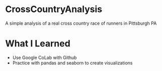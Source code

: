 # CrossCountryAnalysis
A simple analysis of a real cross country race of runners in Pittsburgh PA

# What I Learned
* Use Google CoLab with Github
* Practice with pandas and seaborn to create visualizations
